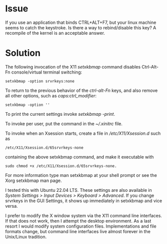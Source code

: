 # Issue
If you use an application that binds CTRL+ALT+F7, but your linux machine seems to catch the keystroke.
Is there a way to rebind/disable this key? A recompile of the kernel is an acceptable answer.

# Solution
The following invocation of the X11 _setxkbmap_ command disables Ctrl-Alt-Fn console/virtual terminal switching:

```
setxkbmap -option srvrkeys:none
```

To return to the previous behavior of the _ctrl-alt-Fn_ keys, and also remove all other options, such as _caps:ctrl_modifier_:

```
setxkbmap -option ''
```

To print the current settings invoke _setxkbmap -print_.

To invoke per user, put the command in the _~/.xinitrc_ file.

To invoke when an Xsession starts, create a file in _/etc/X11/Xsession.d_ such as

```
/etc/X11/Xsession.d/65srvrkeys-none
```

containing the above setxkbmap command, and make it executable with 

```
sudo chmod +x /etc/X11/Xsession.d/65srvrkeys-none.
```

For more information type man setxkbmap at your shell prompt or see the Xorg setxkbmap man page.

I tested this with Ubuntu 22.04 LTS. These settings are also available in _System Settings > Input Devices > Keyboard > Advanced_. 
If you change srvrkeys in the GUI Settings, it shows up immediately in setxkbmap and vice versa.

I prefer to modify the X window system via the X11 command line interfaces. 
If that does not work, then I attempt the desktop environment. As a last resort I would modify system configuration files. 
Implementations and file formats change, but command line interfaces live almost forever in the Unix/Linux tradition.
